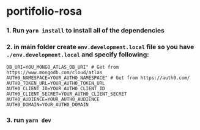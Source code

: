 # portifolio-rosa

### 1. Run `yarn install` to install all of the dependencies

### 2. in main folder create `env.development.local` file so you have `./env.development.local` and specify following:
```
DB_URI=YOU_MONGO_ATLAS_DB_URI" # Get from https://www.mongodb.com/cloud/atlas
AUTH0_NAMESPACE=YOUR_AUTH0_NAMESPACE" # Get from https://auth0.com/
AUTH0_TOKEN_URL=YOUR_AUTH0_TOKEN_URL
AUTH0_CLIENT_ID=YOUR_AUTH0_CLIENT_ID
AUTH0_CLIENT_SECRET=YOUR_AUTH0_CLIENT_SECRET
AUTH0_AUDIENCE=YOUR_AUTH0_AUDIENCE
AUTH0_DOMAIN=YOUR_AUTH0_DOMAIN

```

### 3. run `yarn dev`
